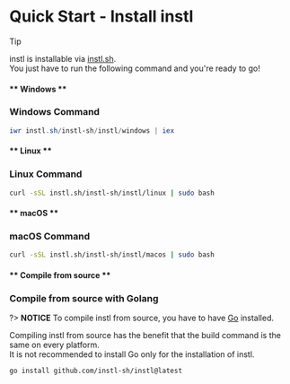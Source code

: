 # Quick Start - Install instl

> [!TIP]
> instl is installable via [instl.sh](https://instl.sh).\
> You just have to run the following command and you're ready to go!

<!-- tabs:start -->

#### ** Windows **

### Windows Command

```powershell
iwr instl.sh/instl-sh/instl/windows | iex
```

#### ** Linux **

### Linux Command

```bash
curl -sSL instl.sh/instl-sh/instl/linux | sudo bash
```

#### ** macOS **

### macOS Command

```bash
curl -sSL instl.sh/instl-sh/instl/macos | sudo bash
```

#### ** Compile from source **

### Compile from source with Golang

?> **NOTICE**
To compile instl from source, you have to have [Go](https://golang.org/) installed.

Compiling instl from source has the benefit that the build command is the same on every platform.\
It is not recommended to install Go only for the installation of instl.

```command
go install github.com/instl-sh/instl@latest
```

<!-- tabs:end -->
